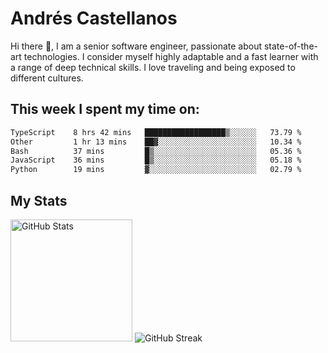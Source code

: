 # Andrés Castellanos

Hi there 👋, I am a senior software engineer, passionate about state-of-the-art technologies. I consider myself highly adaptable and a fast learner with a range of deep technical skills. I love traveling and being exposed to different cultures.

## This week I spent my time on:

<!--START_SECTION:waka-->

```txt
TypeScript    8 hrs 42 mins   ██████████████████▒░░░░░░   73.79 %
Other         1 hr 13 mins    ██▓░░░░░░░░░░░░░░░░░░░░░░   10.34 %
Bash          37 mins         █▒░░░░░░░░░░░░░░░░░░░░░░░   05.36 %
JavaScript    36 mins         █▒░░░░░░░░░░░░░░░░░░░░░░░   05.18 %
Python        19 mins         ▓░░░░░░░░░░░░░░░░░░░░░░░░   02.79 %
```

<!--END_SECTION:waka-->

## My Stats

<img height="195" src="https://github-readme-stats.vercel.app/api?username=andrescv&show_icons=true&theme=onedark&hide_border=true&card_width=495" alt="GitHub Stats" />

<img src="https://streak-stats.demolab.com?user=andrescv&theme=one-dark-pro&hide_border=true" alt="GitHub Streak" />
